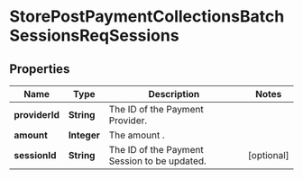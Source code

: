 # StorePostPaymentCollectionsBatchSessionsReqSessions

## Properties
Name | Type | Description | Notes
------------ | ------------- | ------------- | -------------
**providerId** | **String** | The ID of the Payment Provider. | 
**amount** | **Integer** | The amount . | 
**sessionId** | **String** | The ID of the Payment Session to be updated. |  [optional]
